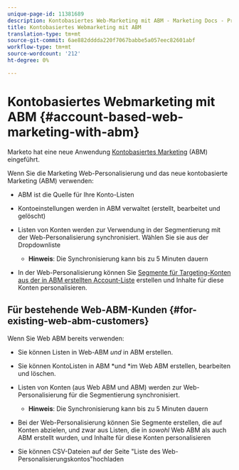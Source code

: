 ```yaml
---
unique-page-id: 11381689
description: Kontobasiertes Web-Marketing mit ABM - Marketing Docs - Produktdokumentation
title: Kontobasiertes Webmarketing mit ABM
translation-type: tm+mt
source-git-commit: 6ae882dddda220f7067babbe5a057eec82601abf
workflow-type: tm+mt
source-wordcount: '212'
ht-degree: 0%

---
```



# Kontobasiertes Webmarketing mit ABM {#account-based-web-marketing-with-abm}

Marketo hat eine neue Anwendung [Kontobasiertes Marketing](https://docs.marketo.com/display/docs/account+based+marketing) (ABM) eingeführt.

Wenn Sie die Marketing Web-Personalisierung und das neue kontobasierte Marketing (ABM) verwenden:

* ABM ist die Quelle für Ihre Konto-Listen
* Kontoeinstellungen werden in ABM verwaltet (erstellt, bearbeitet und gelöscht)
* Listen von Konten werden zur Verwendung in der Segmentierung mit der Web-Personalisierung synchronisiert. Wählen Sie sie aus der Dropdownliste

   * **Hinweis**: Die Synchronisierung kann bis zu 5 Minuten dauern

* In der Web-Personalisierung können Sie [Segmente für Targeting-Konten aus der in ABM erstellten Account-Liste](create-a-segment-using-an-account-list.md) erstellen und Inhalte für diese Konten personalisieren.

## Für bestehende Web-ABM-Kunden {#for-existing-web-abm-customers}

Wenn Sie Web ABM bereits verwenden:

* Sie können Listen in Web-ABM *und* in ABM erstellen.
* Sie können KontoListen in ABM *und *im Web ABM erstellen, bearbeiten und löschen.
* Listen von Konten (aus Web ABM und ABM) werden zur Web-Personalisierung für die Segmentierung synchronisiert.

   * **Hinweis**: Die Synchronisierung kann bis zu 5 Minuten dauern

* Bei der Web-Personalisierung können Sie Segmente erstellen, die auf Konten abzielen, und zwar aus Listen, die in *sowohl* Web ABM als auch ABM erstellt wurden, und Inhalte für diese Konten personalisieren
* Sie können CSV-Dateien auf der Seite &quot;Liste des Web-Personalisierungskontos&quot;hochladen

